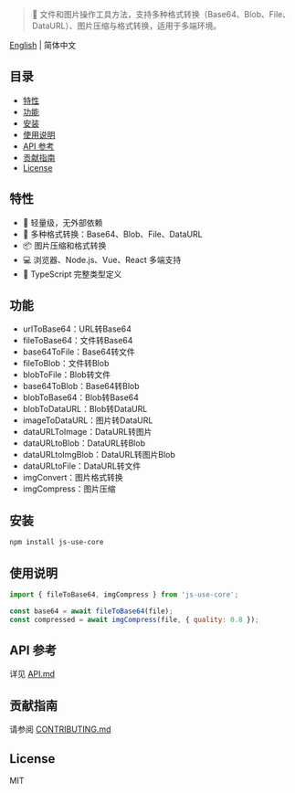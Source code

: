 > 🚩 文件和图片操作工具方法，支持多种格式转换（Base64、Blob、File、DataURL）、图片压缩与格式转换，适用于多端环境。

[English](README.en.md) | 简体中文

## 目录
- [特性](#特性)
- [功能](#功能)
- [安装](#安装)
- [使用说明](#使用说明)
- [API 参考](#api-参考)
- [贡献指南](#贡献指南)
- [License](#license)

## 特性
- 🚀 轻量级，无外部依赖
- 🔄 多种格式转换：Base64、Blob、File、DataURL
- 📦 图片压缩和格式转换
- 💻 浏览器、Node.js、Vue、React 多端支持
- 📱 TypeScript 完整类型定义

## 功能
- urlToBase64：URL转Base64
- fileToBase64：文件转Base64
- base64ToFile：Base64转文件
- fileToBlob：文件转Blob
- blobToFile：Blob转文件
- base64ToBlob：Base64转Blob
- blobToBase64：Blob转Base64
- blobToDataURL：Blob转DataURL
- imageToDataURL：图片转DataURL
- dataURLToImage：DataURL转图片
- dataURLtoBlob：DataURL转Blob
- dataURLtoImgBlob：DataURL转图片Blob
- dataURLtoFile：DataURL转文件
- imgConvert：图片格式转换
- imgCompress：图片压缩

## 安装
```bash
npm install js-use-core
```

## 使用说明
```js
import { fileToBase64, imgCompress } from 'js-use-core';

const base64 = await fileToBase64(file);
const compressed = await imgCompress(file, { quality: 0.8 });
```

## API 参考
详见 [API.md](./API.md)

## 贡献指南
请参阅 [CONTRIBUTING.md](./CONTRIBUTING.md)

## License
MIT 
